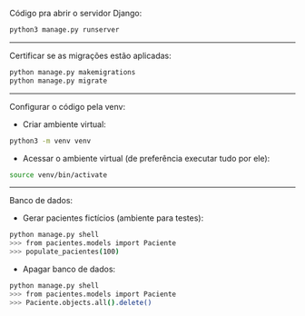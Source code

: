 Código pra abrir o servidor Django: 
```bash 
python3 manage.py runserver
```

---

Certificar se as migrações estão aplicadas:
```bash 
python manage.py makemigrations
python manage.py migrate
```

---

Configurar o código pela venv: 

- Criar ambiente virtual: 
```bash
python3 -m venv venv
```

- Acessar o ambiente virtual (de preferência executar tudo por ele): 
```bash
source venv/bin/activate
```

---

Banco de dados:

- Gerar pacientes fictícios (ambiente para testes): 
```bash 
python manage.py shell
>>> from pacientes.models import Paciente
>>> populate_pacientes(100)
```

- Apagar banco de dados:
```bash 
python manage.py shell
>>> from pacientes.models import Paciente
>>> Paciente.objects.all().delete()
```

